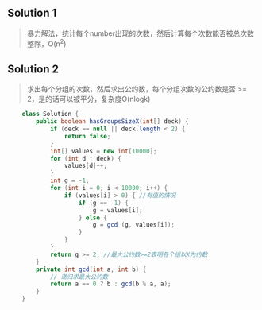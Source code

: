 ## Solution 1
> 暴力解法，统计每个number出现的次数，然后计算每个次数能否被总次数整除，O(n<sup>2</sup>)


## Solution 2
> 求出每个分组的次数，然后求出公约数，每个分组次数的公约数是否 >= 2，是的话可以被平分，复杂度O(nlogk)

```java
    class Solution {
        public boolean hasGroupsSizeX(int[] deck) {
            if (deck == null || deck.length < 2) {
                return false;
            }
            int[] values = new int[10000];
            for (int d : deck) {
                values[d]++;
            }
            int g = -1;
            for (int i = 0; i < 10000; i++) {
                if (values[i] > 0) { //有值的情况
                    if (g == -1) {
                        g = values[i];
                    } else {
                        g = gcd (g, values[i]);
                    }
                }
            }
            return g >= 2; //最大公约数>=2表明各个组以X为约数
        }
        private int gcd(int a, int b) {
            // 递归求最大公约数
            return a == 0 ? b : gcd(b % a, a);
        }
    }
```